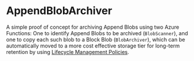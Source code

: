 # AppendBlobArchiver
A simple proof of concept for archiving Append Blobs using two Azure Functions: One to identify Append Blobs to be archived (`BlobScanner`), and one to copy each such blob to a Block Blob (`BlobArchiver`), which can be automatically moved to a more cost effective storage tier for long-term retention by using [Lifecycle Management Policies](https://docs.microsoft.com/en-us/azure/storage/blobs/storage-lifecycle-management-concepts). 
